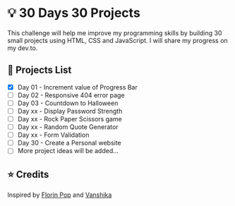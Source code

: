 # 💡 30 Days 30 Projects
This challenge will help me improve my programming skills by building 30 small projects using HTML, CSS and JavaScript. I will share my progress on my dev.to.



## 📃 Projects List

* [x] Day 01 - Increment value of Progress Bar
* [ ] Day 02 - Responsive 404 error page
* [ ] Day 03 - Countdown to Halloween
* [ ] Day xx - Display Password Strength
* [ ] Day xx - Rock Paper Scissors game
* [ ] Day xx - Random Quote Generator
* [ ] Day xx - Form Validation
* [ ] Day 30 - Create a Personal website
* [ ] More project ideas will be added...

## ⭐ Credits

Inspired by [Florin Pop](https://www.florin-pop.com/blog/built-100-projects-in-100-days/) and [Vanshika](https://twitter.com/aahiknsv/status/1434551688925306880) 

